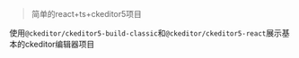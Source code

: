 > 简单的react+ts+ckeditor5项目

使用`@ckeditor/ckeditor5-build-classic`和`@ckeditor/ckeditor5-react`展示基本的ckeditor编辑器项目